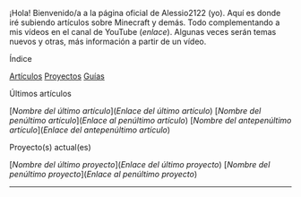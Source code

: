 
¡Hola! Bienvenido/a a la página oficial de Alessio2122 (yo).
Aquí es donde iré subiendo artículos sobre Minecraft y demás. Todo complementando a mis vídeos en el canal de YouTube (_enlace_).
Algunas veces serán temas nuevos y otras, más información a partir de un vídeo.


Índice

[Artículos](posts.md)
[Proyectos](proyects.md) 
[Guías](guides.md)

Últimos artículos

[_Nombre del último artículo_](_Enlace del último artículo_)
[_Nombre del penúltimo artículo_](_Enlace al penúltimo artículo_) 
[_Nombre del antepenúltimo artículo_](_Enlace del antepenúltimo artículo_)

Proyecto(s) actual(es) 

[_Nombre del último proyecto_](_Enlace del último proyecto_)
[_Nombre del penúltimo proyecto_](_Enlace al penúltimo proyecto_) 

---